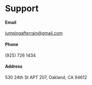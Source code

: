 # Support
#### Email
[jumpingafterrain@gmail.com](jumpingafterrain@gmail.com)
#### Phone
(925) 726 1434
#### Address
530 24th St APT 207, Oakland, CA 94612